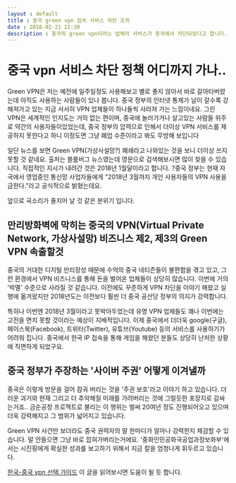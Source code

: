 ```yaml
---
layout : default
title : 중국 green vpn 접속 서비스 차단 조치
date : 2018-02-21 21:30
description : 중국의 green vpn이라는 업체의 서비스가 중국에서 차단되었다고 합니다. 중국의 vpn 차단 정책이 날이 갈수록 강화되고 있어요. 국제 사회의 거센 비난에도 불구하고 폐쇄적인 정책을 고수하고 있습니다. 
---
```


# 중국 vpn 서비스 차단 정책 어디까지 가나..

Green VPN은 저는 예전에 일주일정도 사용해보고 별로 좋지 않아서 바로 갈아타버렸는데 아직도 사용하는 사람들이 있나 봅니다. 중국 정부의 인터넷 통제가 날이 갈수록 강해져가고 있는 지금 서서히 VPN 업체들이 하나둘씩 사라져 가는 느낌이네요. 그린 VPN은 세계적인 인지도는 거의 없는 편이며, 중국에 놀러가거나 살고있는 사람들 위주로 약간의 사용자들이있었는데, 중국 정부의 압력으로 인해서 더이상 VPN 서비스를 제공하지 못한다고 하니 이정도면 그냥 폐업 수준이라고 봐도 무방해 보입니다

일단 뉴스를 보면 Green VPN(가상사설망?) 폐쇄라고 나와있는 것을 보니 더이상 쓰지 못할 것 같네요. 출처는 블룸버그 뉴스였는데 영문으로 검색해보시면 많이 찾을 수 있습니다. 직접적인 지시가 내려간 것은 2018년 1월달이라고 합니다.  ?중국 정부는 현재 자국에서 영업중인 통신망 사업자들에게 "2018년 3월까지 개인 사용자들의 VPN 사용을 금한다."라고 공식적으로 밝혔는데요.

앞으로 곡소리가 줄지어 날 것 같은 분위기 입니다.


## 만리방화벽에 막히는 중국의 VPN(Virtual Private Network, 가상사설망) 비즈니스 제2, 제3의 Green VPN 속출할것

중국의 거대한 디지털 만리장성 때문에 수억의 중국 네티즌들이 불편함을 겪고 있고, 그런 환경에서 VPN 비즈니스를 통해 돈을 벌어온 업체들이 상당히 많습니다. 이번에 거의 '박멸' 수준으로 사라질 것 같습니다. 이전에도 꾸준하게 VPN 차단을 이야기 해왔고 실행에 옮겨왔지만 2018년도는 이전보다 훨씬 더 중국 공산당 정부의 의지가 강력합니다.

특히나 이번엔 2018년 3월이라고 못박아두었는데 유명 VPN 업체들도 꽤나 이번에는 고전을 면치 못할 것이라는 예상이 지배적입니다. 이제 중국에서 더더욱 google(구글), 페이스북(Facebook), 트위터(Twitter), 유튜브(Youtube) 등의 서비스를 사용하기가 어려워 집니다. 중국에서 한국 IP 접속을 통해 게임을 해왔던 분들도 상당히 난처한 상황에 직면하게 되었구요.

## 중국 정부가 주장하는 '사이버 주권' 어떻게 이겨낼까

중국은 이렇게 방문을 걸어 잠궈 버리는 것을 '주권 보호'라고 이야기 하고 있습니다. 더러운 과거와 현재 그리고 더 추악해질 미래를 가려버리는 것에 그럴듯한 포장지로 감싸는거죠.. 금순공정 프로젝트로 불리는 이 행위는 벌써 20여년 정도 진행되어오고 있으며 더욱 강력해지고 그 범위가 넓어지고 있습니다. 

Green VPN 사건만 보더라도 중국 권력자의 말 한마디가 얼마나 강력한지 체감할 수 있습니다. 말 안들으면 그냥 바로 잡혀가버리는거에요. '중화인민공화국공업과정보화부'에서는 시진핑에게 확실한 성과를 보고하기 위해서 지금 칼을 엄청나게 휘두르고 있습니다.

[한국-중국 vpn 선택 가이드](https://infocookie.github.io/korea-china-vpn/) 이 글을 읽어보시면 도움이 될 듯 합니다. 
